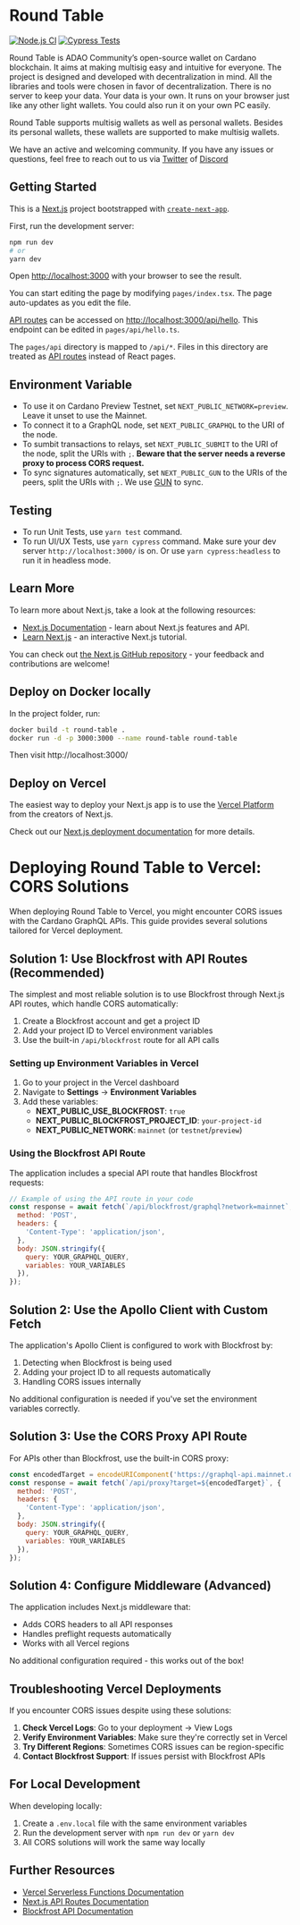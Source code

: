 # Round Table

[![Node.js CI](https://github.com/ADAOcommunity/round-table/actions/workflows/node.js.yml/badge.svg)](https://github.com/ADAOcommunity/round-table/actions/workflows/node.js.yml)
[![Cypress Tests](https://github.com/ADAOcommunity/round-table/actions/workflows/cypress.yml/badge.svg)](https://github.com/ADAOcommunity/round-table/actions/workflows/cypress.yml)

Round Table is ADAO Community’s open-source wallet on Cardano blockchain. It aims at making multisig easy and intuitive for everyone. The project is designed and developed with decentralization in mind. All the libraries and tools were chosen in favor of decentralization. There is no server to keep your data. Your data is your own. It runs on your browser just like any other light wallets. You could also run it on your own PC easily.

Round Table supports multisig wallets as well as personal wallets. Besides its personal wallets, these wallets are supported to make multisig wallets.

We have an active and welcoming community. If you have any issues or questions, feel free to reach out to us via [Twitter](https://twitter.com/adaocommunity) of [Discord](https://discord.gg/BGuhdBXQFU)

## Getting Started

This is a [Next.js](https://nextjs.org/) project bootstrapped with [`create-next-app`](https://github.com/vercel/next.js/tree/canary/packages/create-next-app).

First, run the development server:

```bash
npm run dev
# or
yarn dev
```

Open [http://localhost:3000](http://localhost:3000) with your browser to see the result.

You can start editing the page by modifying `pages/index.tsx`. The page auto-updates as you edit the file.

[API routes](https://nextjs.org/docs/api-routes/introduction) can be accessed on [http://localhost:3000/api/hello](http://localhost:3000/api/hello). This endpoint can be edited in `pages/api/hello.ts`.

The `pages/api` directory is mapped to `/api/*`. Files in this directory are treated as [API routes](https://nextjs.org/docs/api-routes/introduction) instead of React pages.

## Environment Variable

* To use it on Cardano Preview Testnet, set `NEXT_PUBLIC_NETWORK=preview`. Leave it unset to use the Mainnet.
* To connect it to a GraphQL node, set `NEXT_PUBLIC_GRAPHQL` to the URI of the node.
* To sumbit transactions to relays, set `NEXT_PUBLIC_SUBMIT` to the URI of the node, split the URIs with `;`. **Beware that the server needs a reverse proxy to process CORS request.**
* To sync signatures automatically, set `NEXT_PUBLIC_GUN` to the URIs of the peers, split the URIs with `;`. We use [GUN](https://gun.eco) to sync.

## Testing

* To run Unit Tests, use `yarn test` command.
* To run UI/UX Tests, use `yarn cypress` command. Make sure your dev server `http://localhost:3000/` is on. Or use `yarn cypress:headless` to run it in headless mode.

## Learn More

To learn more about Next.js, take a look at the following resources:

- [Next.js Documentation](https://nextjs.org/docs) - learn about Next.js features and API.
- [Learn Next.js](https://nextjs.org/learn) - an interactive Next.js tutorial.

You can check out [the Next.js GitHub repository](https://github.com/vercel/next.js/) - your feedback and contributions are welcome!

## Deploy on Docker locally

In the project folder, run:

```sh
docker build -t round-table .
docker run -d -p 3000:3000 --name round-table round-table
```

Then visit http://localhost:3000/

## Deploy on Vercel

The easiest way to deploy your Next.js app is to use the [Vercel Platform](https://vercel.com/new?utm_medium=default-template&filter=next.js&utm_source=create-next-app&utm_campaign=create-next-app-readme) from the creators of Next.js.

Check out our [Next.js deployment documentation](https://nextjs.org/docs/deployment) for more details.

# Deploying Round Table to Vercel: CORS Solutions

When deploying Round Table to Vercel, you might encounter CORS issues with the Cardano GraphQL APIs. This guide provides several solutions tailored for Vercel deployment.

## Solution 1: Use Blockfrost with API Routes (Recommended)

The simplest and most reliable solution is to use Blockfrost through Next.js API routes, which handle CORS automatically:

1. Create a Blockfrost account and get a project ID
2. Add your project ID to Vercel environment variables
3. Use the built-in `/api/blockfrost` route for all API calls

### Setting up Environment Variables in Vercel

1. Go to your project in the Vercel dashboard
2. Navigate to **Settings** → **Environment Variables**
3. Add these variables:
   - **NEXT_PUBLIC_USE_BLOCKFROST**: `true`
   - **NEXT_PUBLIC_BLOCKFROST_PROJECT_ID**: `your-project-id`
   - **NEXT_PUBLIC_NETWORK**: `mainnet` (or `testnet`/`preview`)

### Using the Blockfrost API Route

The application includes a special API route that handles Blockfrost requests:

```javascript
// Example of using the API route in your code
const response = await fetch(`/api/blockfrost/graphql?network=mainnet`, {
  method: 'POST',
  headers: {
    'Content-Type': 'application/json',
  },
  body: JSON.stringify({
    query: YOUR_GRAPHQL_QUERY,
    variables: YOUR_VARIABLES
  }),
});
```

## Solution 2: Use the Apollo Client with Custom Fetch

The application's Apollo Client is configured to work with Blockfrost by:

1. Detecting when Blockfrost is being used
2. Adding your project ID to all requests automatically
3. Handling CORS issues internally

No additional configuration is needed if you've set the environment variables correctly.

## Solution 3: Use the CORS Proxy API Route

For APIs other than Blockfrost, use the built-in CORS proxy:

```javascript
const encodedTarget = encodeURIComponent('https://graphql-api.mainnet.dandelion.link');
const response = await fetch(`/api/proxy?target=${encodedTarget}`, {
  method: 'POST',
  headers: {
    'Content-Type': 'application/json',
  },
  body: JSON.stringify({
    query: YOUR_GRAPHQL_QUERY,
    variables: YOUR_VARIABLES
  }),
});
```

## Solution 4: Configure Middleware (Advanced)

The application includes Next.js middleware that:
- Adds CORS headers to all API responses
- Handles preflight requests automatically
- Works with all Vercel regions

No additional configuration required - this works out of the box!

## Troubleshooting Vercel Deployments

If you encounter CORS issues despite using these solutions:

1. **Check Vercel Logs**: Go to your deployment → View Logs
2. **Verify Environment Variables**: Make sure they're correctly set in Vercel
3. **Try Different Regions**: Sometimes CORS issues can be region-specific
4. **Contact Blockfrost Support**: If issues persist with Blockfrost APIs

## For Local Development

When developing locally:

1. Create a `.env.local` file with the same environment variables
2. Run the development server with `npm run dev` or `yarn dev`
3. All CORS solutions will work the same way locally

## Further Resources

- [Vercel Serverless Functions Documentation](https://vercel.com/docs/concepts/functions/serverless-functions)
- [Next.js API Routes Documentation](https://nextjs.org/docs/api-routes/introduction)
- [Blockfrost API Documentation](https://docs.blockfrost.io/)

